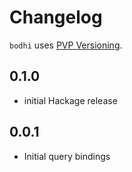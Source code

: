 # Changelog

`bodhi` uses [PVP Versioning](https://pvp.haskell.org).

## 0.1.0
- initial Hackage release

## 0.0.1
- Initial query bindings
